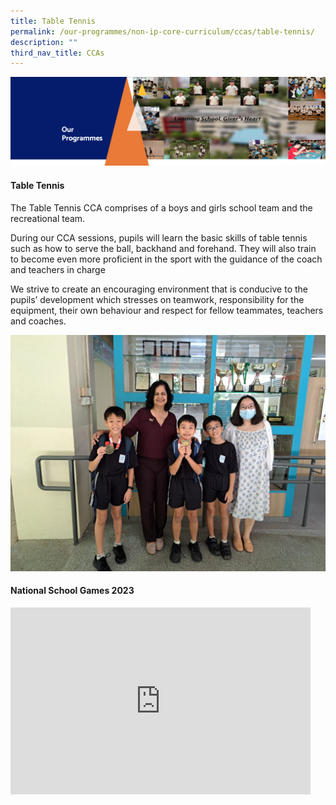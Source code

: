 ```yaml
---
title: Table Tennis
permalink: /our-programmes/non-ip-core-curriculum/ccas/table-tennis/
description: ""
third_nav_title: CCAs
---
```

<img src="/images/OurProgrammes1.png">
<h4><strong>Table Tennis</strong></h4>
<p>The Table Tennis CCA comprises of a boys and girls school team and the recreational team.</p>
<p>During our CCA sessions, pupils will learn the basic skills of table tennis such as how to serve the ball, backhand and forehand. They will also train to become even more proficient in the sport with the guidance of the coach and teachers in charge</p>
<p>We strive to create an encouraging environment that is conducive to the pupils’ development which stresses on teamwork, responsibility for the equipment, their own behaviour and respect for fellow teammates, teachers and coaches.</p>

![](/images/table%20tennis%202023%20boys%20junior%20.jpg)



<h4><strong>National School Games 2023</strong></h4>
<iframe src="https://docs.google.com/presentation/d/e/2PACX-1vQkeK2v_SC1efyaq9-boxXEUs_F7q2QTIpKWZNq_tqMt3wdPMfxNbNgxu0VOy2-Lg/embed?start=false&amp;loop=false&amp;delayms=3000" frameborder="0" width="480" height="299" allowfullscreen="true"></iframe>

